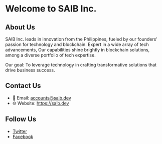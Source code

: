 # Welcome to SAIB Inc.

## About Us

SAIB Inc. leads in innovation from the Philippines, fueled by our founders' passion for technology and blockchain. Expert in a wide array of tech advancements, Our capabilities shine brightly in blockchain solutions, among a diverse portfolio of tech expertise.

Our goal: To leverage technology in crafting transformative solutions that drive business success.

## Contact Us

- 📧 Email: accounts@saib.dev
- 🌐 Website: https://saib.dev

## Follow Us

- [Twitter](https://twitter.com/saibdev)
- [Facebook](https://www.facebook.com/saibllc)


